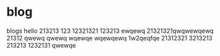 # blog
blogs
hello
213213
123
12321321
123213
ewqewq
21321321qwqwewqewq
21312
qwewq
qwewq
wqewqe
wqewqewq
1w2qeqfqe
21312321
3213213
213213
1232131
qwewqe
